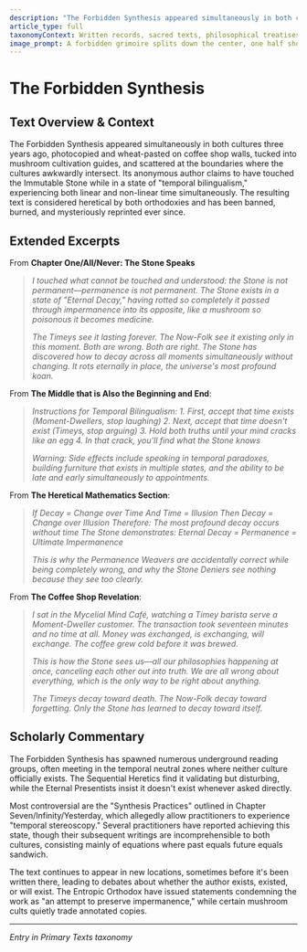 ```yaml
---
description: "The Forbidden Synthesis appeared simultaneously in both cultures three years ago, photocopied and wheat-pasted on coffee shop walls, tucked into mushroom cultivation guides, and scattered at the boundaries where the cultures awkwardly intersect. Its anonymous author claims to have touched the Immutable Stone while in a state of \\\"temporal bilingualism,\\\" experiencing both linear and non-linear time simultaneously. The resulting text is considered heretical by both orthodoxies and has been banned, burned, and mysteriously reprinted ever since."
article_type: full
taxonomyContext: Written records, sacred texts, philosophical treatises, and everyday documents from both cultures, presented as excerpts with contextual commentary
image_prompt: A forbidden grimoire splits down the center, one half showing crystalline permanence structures, the other dissolving into organic decay patterns. Dark fantasy occult art with alchemical symbols glowing between the pages, purple and green ethereal energy bridging impossible contradictions.
---
```



# The Forbidden Synthesis

## Text Overview & Context

The Forbidden Synthesis appeared simultaneously in both cultures three years ago, photocopied and wheat-pasted on coffee shop walls, tucked into mushroom cultivation guides, and scattered at the boundaries where the cultures awkwardly intersect. Its anonymous author claims to have touched the Immutable Stone while in a state of "temporal bilingualism," experiencing both linear and non-linear time simultaneously. The resulting text is considered heretical by both orthodoxies and has been banned, burned, and mysteriously reprinted ever since.

## Extended Excerpts

From **Chapter One/All/Never: The Stone Speaks**

> *I touched what cannot be touched and understood: the Stone is not permanent—permanence is not permanent. The Stone exists in a state of "Eternal Decay," having rotted so completely it passed through impermanence into its opposite, like a mushroom so poisonous it becomes medicine.*
>
> *The Timeys see it lasting forever. The Now-Folk see it existing only in this moment. Both are wrong. Both are right. The Stone has discovered how to decay across all moments simultaneously without changing. It rots eternally in place, the universe's most profound koan.*

From **The Middle that is Also the Beginning and End**:

> *Instructions for Temporal Bilingualism:*
> *1. First, accept that time exists (Moment-Dwellers, stop laughing)*
> *2. Next, accept that time doesn't exist (Timeys, stop arguing)*
> *3. Hold both truths until your mind cracks like an egg*
> *4. In that crack, you'll find what the Stone knows*
> 
> *Warning: Side effects include speaking in temporal paradoxes, building furniture that exists in multiple states, and the ability to be late and early simultaneously to appointments.*

From **The Heretical Mathematics Section**:

> *If Decay = Change over Time*
> *And Time = Illusion*
> *Then Decay = Change over Illusion*
> *Therefore: The most profound decay occurs without time*
> *The Stone demonstrates: Eternal Decay = Permanence = Ultimate Impermanence*
> 
> *This is why the Permanence Weavers are accidentally correct while being completely wrong, and why the Stone Deniers see nothing because they see too clearly.*

From **The Coffee Shop Revelation**:

> *I sat in the Mycelial Mind Café, watching a Timey barista serve a Moment-Dweller customer. The transaction took seventeen minutes and no time at all. Money was exchanged, is exchanging, will exchange. The coffee grew cold before it was brewed.*
> 
> *This is how the Stone sees us—all our philosophies happening at once, canceling each other out into truth. We are all wrong about everything, which is the only way to be right about anything.*
> 
> *The Timeys decay toward death. The Now-Folk decay toward forgetting. Only the Stone has learned to decay toward itself.*

## Scholarly Commentary

The Forbidden Synthesis has spawned numerous underground reading groups, often meeting in the temporal neutral zones where neither culture officially exists. The Sequential Heretics find it validating but disturbing, while the Eternal Presentists insist it doesn't exist whenever asked directly.

Most controversial are the "Synthesis Practices" outlined in Chapter Seven/Infinity/Yesterday, which allegedly allow practitioners to experience "temporal stereoscopy." Several practitioners have reported achieving this state, though their subsequent writings are incomprehensible to both cultures, consisting mainly of equations where past equals future equals sandwich.

The text continues to appear in new locations, sometimes before it's been written there, leading to debates about whether the author exists, existed, or will exist. The Entropic Orthodox have issued statements condemning the work as "an attempt to preserve impermanence," while certain mushroom cults quietly trade annotated copies.

---
*Entry in Primary Texts taxonomy*
